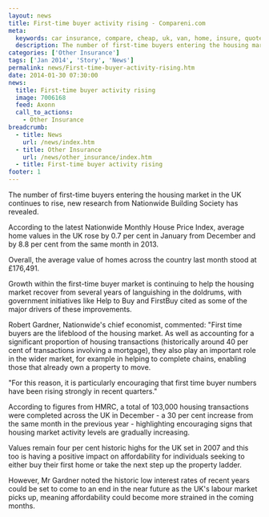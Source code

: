 ```yaml
---
layout: news
title: First-time buyer activity rising - Compareni.com
meta:
  keywords: car insurance, compare, cheap, uk, van, home, insure, quotes, online, comparison, bike, loans, life
  description: The number of first-time buyers entering the housing market in the UK continues to rise, new research from Nationwide Building Society has revealed
categories: ['Other Insurance']
tags: ['Jan 2014', 'Story', 'News']
permalink: news/First-time-buyer-activity-rising.htm
date: 2014-01-30 07:30:00
news:
  title: First-time buyer activity rising
  image: 7006168
  feed: Axonn
  call_to_actions:
    - Other Insurance
breadcrumb:
  - title: News
    url: /news/index.htm
  - title: Other Insurance
    url: /news/other_insurance/index.htm
  - title: First-time buyer activity rising
footer: 1
---
```


The number of first-time buyers entering the housing market in the UK continues to rise, new research from Nationwide Building Society has revealed.

According to the latest Nationwide Monthly House Price Index, average home values in the UK rose by 0.7 per cent in January from December and by 8.8 per cent from the same month in 2013.

Overall, the average value of homes across the country last month stood at &pound;176,491.

Growth within the first-time buyer market is continuing to help the housing market recover from several years of languishing in the doldrums, with government initiatives like Help to Buy and FirstBuy cited as some of the major drivers of these improvements.

Robert Gardner, Nationwide&#39;s chief economist, commented: &quot;First time buyers are the lifeblood of the housing market. As well as accounting for a significant proportion of housing transactions (historically around 40 per cent of transactions involving a mortgage), they also play an important role in the wider market, for example in helping to complete chains, enabling those that already own a property to move.

&quot;For this reason, it is particularly encouraging that first time buyer numbers have been rising strongly in recent quarters.&quot;

According to figures from HMRC, a total of 103,000 housing transactions were completed across the UK in December - a 30 per cent increase from the same month in the previous year - highlighting encouraging signs that housing market activity levels are gradually increasing.

Values remain four per cent historic highs for the UK set in 2007 and this too is having a positive impact on affordability for individuals seeking to either buy their first home or take the next step up the property ladder.

However, Mr Gardner noted the historic low interest rates of recent years could be set to come to an end in the near future as the UK&#39;s labour market picks up, meaning affordability could become more strained in the coming months.
